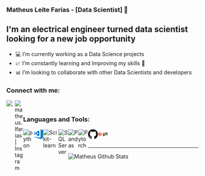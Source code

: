 ### Matheus Leite Farias - [Data Scientist] 👋

## I'm an electrical engineer turned data scientist looking for a new job opportunity 

- 💻 I’m currently working as a Data Science projects
- 📈 I’m constantly learning and Improving my skills 🤣
- 📊 I’m looking to collaborate with other Data Scientists and developers 

### Connect with me:

[<img align="left"  width="22px" src="https://cdn.jsdelivr.net/npm/simple-icons@3.4.0/icons/linkedin.svg" />](https://www.linkedin.com/in/matheus-farias-376875167)

[<img align="left" alt="matheus.lfarias | Instagram" width="22px" src="https://upload.wikimedia.org/wikipedia/commons/5/58/Instagram-Icon.png" />](https://www.instagram.com/matheus.lfarias/)



<br />

### Languages and Tools:

<img align="left" alt="python" width="26px" src="https://cdn3.iconfinder.com/data/icons/logos-and-brands-adobe/512/267_Python-512.png" />

<img align="left" alt="visual studio code" width="26px" src="https://raw.githubusercontent.com/github/explore/80688e429a7d4ef2fca1e82350fe8e3517d3494d/topics/visual-studio-code/visual-studio-code.png" />

[<img align="left" alt="Scikit-learn" width="40px" src="https://upload.wikimedia.org/wikipedia/commons/0/05/Scikit_learn_logo_small.svg" />](https://scikit-learn.org/stable/)

<img align="left" alt="SQLServer" width="26px" src="https://img.icons8.com/color/2x/microsoft-sql-server.png" />

<img align="left" alt="Pandas" width="26px" src="https://cdn.jsdelivr.net/npm/simple-icons@3.4.0/icons/pandas.svg" />

<img align="left" alt="Pytorch" width="26px" src="https://cdn.jsdelivr.net/npm/simple-icons@3.4.0/icons/pytorch.svg" />

<img align="left" alt="GitHub" width="26px" src="https://raw.githubusercontent.com/github/explore/78df643247d429f6cc873026c0622819ad797942/topics/github/github.png" />

<img align="left" alt="Git" width="26px" src="https://raw.githubusercontent.com/github/explore/80688e429a7d4ef2fca1e82350fe8e3517d3494d/topics/git/git.png" />

<br />
<br />


<!-- BLOG-POST-LIST:END -->

---

<img align="left" alt="Matheus Github Stats" src="https://github-readme-stats.vercel.app/api?username=matheuslfarias&show_icons=true&hide_border=true" />

[linkedin]: https://www.linkedin.com/in/matheus-farias-376875167
[instagram]: https://www.instagram.com/matheus.lfarias/
